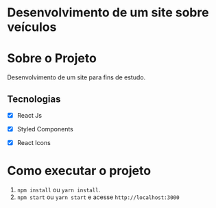 # Desenvolvimento de um site sobre veículos

# Sobre o Projeto

Desenvolvimento de um site para fins de estudo.

## Tecnologias

- [x] React Js
- [x] Styled Components
- [x] React Icons

    
# Como executar o projeto

1. `npm install` ou `yarn install`.
2. `npm start` ou `yarn start` e acesse `http://localhost:3000`
